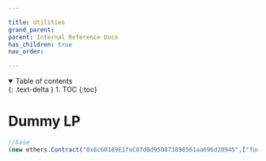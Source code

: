 ```yaml
---

title: Utilities
grand_parent:
parent: Internal Reference Docs
has_children: true
nav_order:

---
```


<details open markdown="block">
  <summary>
    Table of contents
  </summary>
  {: .text-delta }
1. TOC
{:toc}
</details>


# Dummy LP
```js
//base
(new ethers.Contract("0x6c60189E1feC8fdBd950873898561aa696d20945",["function makeNewPool(string memory _s0, string memory _s1)"],signer)).makeNewPool("TOK","ENS")
```
